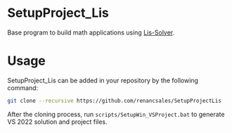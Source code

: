 # SetupProject_Lis
Base program to build math applications using [Lis-Solver](https://github.com/anishida/lis). 

# Usage
SetupProject_Lis can be added in your repository by the following command:
```sh
git clone --recursive https://github.com/renancsales/SetupProjectLis
```
After the cloning process, run  ```scripts/SetupWin_VSProject.bat``` to generate VS 2022 solution and project files. 

